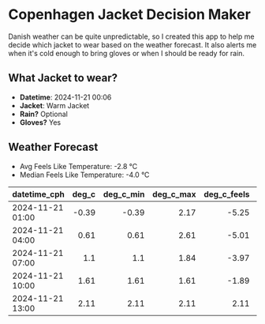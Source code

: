 
# Copenhagen Jacket Decision Maker

Danish weather can be quite unpredictable, so I created this app to help me decide which jacket to wear based on the weather forecast. 
It also alerts me when it's cold enough to bring gloves or when I should be ready for rain.

## What Jacket to wear?

- **Datetime**: 2024-11-21 00:06
- **Jacket**: Warm Jacket
- **Rain?** Optional
- **Gloves?** Yes

## Weather Forecast
- Avg Feels Like Temperature: -2.8 °C
- Median Feels Like Temperature: -4.0 °C

| datetime_cph     |   deg_c |   deg_c_min |   deg_c_max |   deg_c_feels | weather   | wind   | rain   |
|:-----------------|--------:|------------:|------------:|--------------:|:----------|:-------|:-------|
| 2024-11-21 01:00 |   -0.39 |       -0.39 |        2.17 |         -5.25 | Snow      | Low    | None   |
| 2024-11-21 04:00 |    0.61 |        0.61 |        2.61 |         -5.01 | Snow      | High   | None   |
| 2024-11-21 07:00 |    1.1  |        1.1  |        1.84 |         -3.97 | Clouds    | Medium | None   |
| 2024-11-21 10:00 |    1.61 |        1.61 |        1.61 |         -1.89 | Clouds    | Low    | None   |
| 2024-11-21 13:00 |    2.11 |        2.11 |        2.11 |          2.11 | Rain      | Low    | Low    |
        